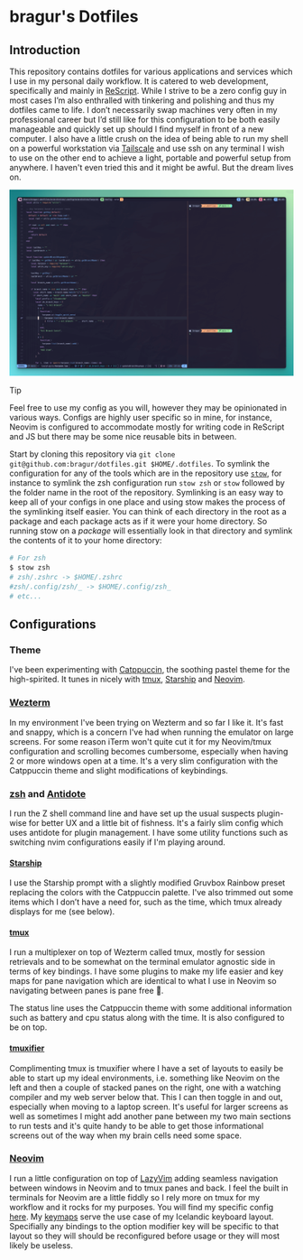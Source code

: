 # bragur's Dotfiles

## Introduction

This repository contains dotfiles for various applications and services which I use in my personal daily workflow. It is catered to web development, specifically and mainly in [ReScript](https://rescript-lang.org/). While I strive to be a zero config guy in most cases I’m also enthralled with tinkering and polishing and thus my dotfiles came to life. I don’t necessarily swap machines very often in my professional career but I’d still like for this configuration to be both easily manageable and quickly set up should I find myself in front of a new computer. I also have a little crush on the idea of being able to run my shell on a powerful workstation via [Tailscale](https://tailscale.com/) and use ssh on any terminal I wish to use on the other end to achieve a light, portable and powerful setup from anywhere. I haven't even tried this and it might be awful. But the dream lives on.

![Screenshot of Neovim with my config for harpoon showing running in a split tmuxifier layout running zsh with the Starship prompt](./screenshot.png)

> [!TIP]
> Feel free to use my config as you will, however they may be opinionated in various ways. Configs are highly user specific so in mine, for instance, Neovim is configured to accommodate mostly for writing code in ReScript and JS but there may be some nice reusable bits in between.
>
> Start by cloning this repository via `git clone git@github.com:bragur/dotfiles.git $HOME/.dotfiles`. To symlink the configuration for any of the tools which are in the repository use [`stow`](https://www.gnu.org/software/stow/), for instance to symlink the zsh configuration run `stow zsh` or `stow` followed by the folder name in the root of the repository. Symlinking is an easy way to keep all of your configs in one place and using stow makes the process of the symlinking itself easier. You can think of each directory in the root as a package and each package acts as if it were your home directory. So running stow on a _package_ will essentially look in that directory and symlink the contents of it to your home directory:

```sh
# For zsh
$ stow zsh
# zsh/.zshrc -> $HOME/.zshrc
#zsh/.config/zsh/_ -> $HOME/.config/zsh_
# etc...
```

## Configurations

### Theme

I've been experimenting with [Catppuccin](https://github.com/catppuccin/catppuccin), the soothing pastel theme for the high-spirited. It tunes in nicely with [tmux](https://github.com/tmux/tmux/wiki), [Starship](https://starship.rs/) and [Neovim](https://neovim.io/).

### [Wezterm](https://wezfurlong.org/wezterm/index.html)

In my environment I've been trying on Wezterm and so far I like it. It's fast and snappy, which is a concern I've had when running the emulator on large screens. For some reason iTerm won't quite cut it for my Neovim/tmux configuration and scrolling becomes cumbersome, especially when having 2 or more windows open at a time. It's a very slim configuration with the Catppuccin theme and slight modifications of keybindings.

### [zsh](https://www.zsh.org/) and [Antidote](https://getantidote.github.io/)

I run the Z shell command line and have set up the usual suspects plugin-wise for better UX and a little bit of fishness. It's a fairly slim config which uses antidote for plugin management. I have some utility functions such as switching nvim configurations easily if I'm playing around.

#### [Starship](https://starship.rs/)

I use the Starship prompt with a slightly modified Gruvbox Rainbow preset replacing the colors with the Catppuccin palette. I've also trimmed out some items which I don’t have a need for, such as the time, which tmux already displays for me (see below).

#### [tmux](https://github.com/tmux/tmux/wiki)

I run a multiplexer on top of Wezterm called tmux, mostly for session retrievals and to be somewhat on the terminal emulator agnostic side in terms of key bindings. I have some plugins to make my life easier and key maps for pane navigation which are identical to what I use in Neovim so navigating between panes is pane free 🤔.

The status line uses the Catppuccin theme with some additional information such as battery and cpu status along with the time. It is also configured to be on top.

#### [tmuxifier](https://github.com/jimeh/tmuxifier)

Complimenting tmux is tmuxifier where I have a set of layouts to easily be able to start up my ideal environments, i.e. something like Neovim on the left and then a couple of stacked panes on the right, one with a watching compiler and my web server below that. This I can then toggle in and out, especially when moving to a laptop screen. It's useful for larger screens as well as sometimes I might add another pane between my two main sections to run tests and it's quite handy to be able to get those informational screens out of the way when my brain cells need some space.

### [Neovim](https://neovim.io/)

I run a little configuration on top of [LazyVim](https://www.lazyvim.org/) adding seamless navigation between windows in Neovim and to tmux panes and back. I feel the built in terminals for Neovim are a little fiddly so I rely more on tmux for my workflow and it rocks for my purposes. You will find my specific config [here](https://github.com/bragur/dotfiles/tree/main/nvim-distros/.config/nvim-distros/lazyvim/lua). My [keymaps](https://github.com/bragur/dotfiles/tree/main/nvim-distros/.config/nvim-distros/lazyvim/lua/config/keymaps.lua) serve the use case of my Icelandic keyboard layout. Specifially any bindings to the option modifier key will be specific to that layout so they will should be reconfigured before usage or they will most likely be useless.

```

```
